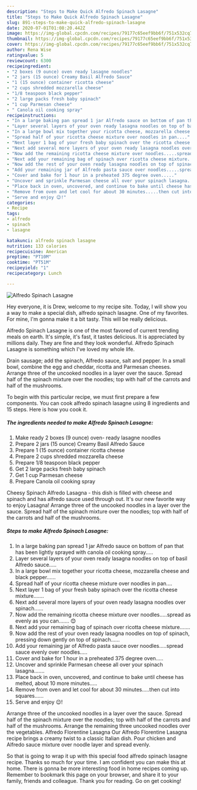 ```yaml
---
description: "Steps to Make Quick Alfredo Spinach Lasagne"
title: "Steps to Make Quick Alfredo Spinach Lasagne"
slug: 891-steps-to-make-quick-alfredo-spinach-lasagne
date: 2020-07-01T01:08:20.442Z
image: https://img-global.cpcdn.com/recipes/79177c65eef9bb6f/751x532cq70/alfredo-spinach-lasagne-recipe-main-photo.jpg
thumbnail: https://img-global.cpcdn.com/recipes/79177c65eef9bb6f/751x532cq70/alfredo-spinach-lasagne-recipe-main-photo.jpg
cover: https://img-global.cpcdn.com/recipes/79177c65eef9bb6f/751x532cq70/alfredo-spinach-lasagne-recipe-main-photo.jpg
author: Rena Wise
ratingvalue: 5
reviewcount: 6300
recipeingredient:
- "2 boxes (9 ounce) oven ready lasagne noodles"
- "2 jars (15 ounce) Creamy Basil Alfredo Sauce"
- "1 (15 ounce) container ricotta cheese"
- "2 cups shredded mozzarella cheese"
- "1/8 teaspoon black pepper"
- "2 large packs fresh baby spinach"
- "1 cup Parmesan cheese"
- " Canola oil cooking spray"
recipeinstructions:
- "In a large baking pan spread 1 jar Alfredo sauce on bottom of pan that has been lightly sprayed with canola oil cooking spray....."
- "Layer several layers of your oven ready lasagna noodles on top of basil Alfredo sauce....."
- "In a large bowl mix together your ricotta cheese, mozzarella cheese and black pepper......"
- "Spread half of your ricotta cheese mixture over noodles in pan...."
- "Next layer 1 bag of your fresh baby spinach over the ricotta cheese mixture......."
- "Next add several more layers of your oven ready lasagna noodles over spinach......"
- "Now add the remaining ricotta cheese mixture over noodles.....spread as evenly as you can....... 😊"
- "Next add your remaining bag of spinach over ricotta cheese mixture......."
- "Now add the rest of your oven ready lasagna noodles on top of spinach, pressing down gently on top of spinach......"
- "Add your remaining jar of Alfredo pasta sauce over noodles.....spread sauce evenly over noodles....."
- "Cover and bake for 1 hour in a preheated 375 degree oven....."
- "Uncover and sprinkle Parmesan cheese all over your spinach lasagna......."
- "Place back in oven, uncovered, and continue to bake until cheese has melted, about 10 more minutes....."
- "Remove from oven and let cool for about 30 minutes.....then cut into squares......"
- "Serve and enjoy 😉!"
categories:
- Recipe
tags:
- alfredo
- spinach
- lasagne

katakunci: alfredo spinach lasagne 
nutrition: 133 calories
recipecuisine: American
preptime: "PT10M"
cooktime: "PT51M"
recipeyield: "1"
recipecategory: Lunch

---
```



![Alfredo Spinach Lasagne](https://img-global.cpcdn.com/recipes/79177c65eef9bb6f/751x532cq70/alfredo-spinach-lasagne-recipe-main-photo.jpg)

Hey everyone, it is Drew, welcome to my recipe site. Today, I will show you a way to make a special dish, alfredo spinach lasagne. One of my favorites. For mine, I'm gonna make it a bit tasty. This will be really delicious.

Alfredo Spinach Lasagne is one of the most favored of current trending meals on earth. It's simple, it's fast, it tastes delicious. It is appreciated by millions daily. They are fine and they look wonderful. Alfredo Spinach Lasagne is something which I've loved my whole life.

Drain sausage; add the spinach, Alfredo sauce, salt and pepper. In a small bowl, combine the egg and cheddar, ricotta and Parmesan cheeses. Arrange three of the uncooked noodles in a layer over the sauce. Spread half of the spinach mixture over the noodles; top with half of the carrots and half of the mushrooms.


To begin with this particular recipe, we must first prepare a few components. You can cook alfredo spinach lasagne using 8 ingredients and 15 steps. Here is how you cook it.

<!--inarticleads1-->

##### The ingredients needed to make Alfredo Spinach Lasagne:

1. Make ready 2 boxes (9 ounce) oven- ready lasagne noodles
1. Prepare 2 jars (15 ounce) Creamy Basil Alfredo Sauce
1. Prepare 1 (15 ounce) container ricotta cheese
1. Prepare 2 cups shredded mozzarella cheese
1. Prepare 1/8 teaspoon black pepper
1. Get 2 large packs fresh baby spinach
1. Get 1 cup Parmesan cheese
1. Prepare  Canola oil cooking spray


Cheesy Spinach Alfredo Lasagna - this dish is filled with cheese and spinach and has alfredo sauce used through out. It&#39;s our new favorite way to enjoy Lasagna! Arrange three of the uncooked noodles in a layer over the sauce. Spread half of the spinach mixture over the noodles; top with half of the carrots and half of the mushrooms. 

<!--inarticleads2-->

##### Steps to make Alfredo Spinach Lasagne:

1. In a large baking pan spread 1 jar Alfredo sauce on bottom of pan that has been lightly sprayed with canola oil cooking spray.....
1. Layer several layers of your oven ready lasagna noodles on top of basil Alfredo sauce.....
1. In a large bowl mix together your ricotta cheese, mozzarella cheese and black pepper......
1. Spread half of your ricotta cheese mixture over noodles in pan....
1. Next layer 1 bag of your fresh baby spinach over the ricotta cheese mixture.......
1. Next add several more layers of your oven ready lasagna noodles over spinach......
1. Now add the remaining ricotta cheese mixture over noodles.....spread as evenly as you can....... 😊
1. Next add your remaining bag of spinach over ricotta cheese mixture.......
1. Now add the rest of your oven ready lasagna noodles on top of spinach, pressing down gently on top of spinach......
1. Add your remaining jar of Alfredo pasta sauce over noodles.....spread sauce evenly over noodles.....
1. Cover and bake for 1 hour in a preheated 375 degree oven.....
1. Uncover and sprinkle Parmesan cheese all over your spinach lasagna.......
1. Place back in oven, uncovered, and continue to bake until cheese has melted, about 10 more minutes.....
1. Remove from oven and let cool for about 30 minutes.....then cut into squares......
1. Serve and enjoy 😉!


Arrange three of the uncooked noodles in a layer over the sauce. Spread half of the spinach mixture over the noodles; top with half of the carrots and half of the mushrooms. Arrange the remaining three uncooked noodles over the vegetables. Alfredo Florentine Lasagna Our Alfredo Florentine Lasagna recipe brings a creamy twist to a classic Italian dish. Pour chicken and Alfredo sauce mixture over noodle layer and spread evenly. 

So that is going to wrap it up with this special food alfredo spinach lasagne recipe. Thanks so much for your time. I am confident you can make this at home. There is gonna be more interesting food in home recipes coming up. Remember to bookmark this page on your browser, and share it to your family, friends and colleague. Thank you for reading. Go on get cooking!
